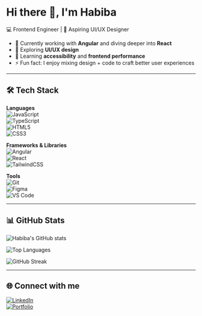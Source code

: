   # Hi there 👋, I'm Habiba  

  💻 Frontend Engineer | 🎨 Aspiring UI/UX Designer  

  - 🔭 Currently working with **Angular** and diving deeper into **React**  
  - 🎨 Exploring **UI/UX design**  
  - 🌱 Learning **accessibility** and **frontend performance**  
  - ⚡ Fun fact: I enjoy mixing design + code to craft better user experiences  

---

  ## 🛠 Tech Stack  

  **Languages**  
  ![JavaScript](https://img.shields.io/badge/JavaScript-F7DF1E?style=flat&logo=javascript&logoColor=black)  
  ![TypeScript](https://img.shields.io/badge/TypeScript-3178C6?style=flat&logo=typescript&logoColor=white)  
  ![HTML5](https://img.shields.io/badge/HTML5-E34F26?style=flat&logo=html5&logoColor=white)  
  ![CSS3](https://img.shields.io/badge/CSS3-1572B6?style=flat&logo=css3&logoColor=white)  

  **Frameworks & Libraries**  
  ![Angular](https://img.shields.io/badge/Angular-DD0031?style=flat&logo=angular&logoColor=white)  
  ![React](https://img.shields.io/badge/React-20232A?style=flat&logo=react&logoColor=61DAFB)  
  ![TailwindCSS](https://img.shields.io/badge/TailwindCSS-38B2AC?style=flat&logo=tailwind-css&logoColor=white)  

  **Tools**  
  ![Git](https://img.shields.io/badge/Git-F05032?style=flat&logo=git&logoColor=white)  
  ![Figma](https://img.shields.io/badge/Figma-F24E1E?style=flat&logo=figma&logoColor=white)  
  ![VS Code](https://img.shields.io/badge/VS%20Code-0078D4?style=flat&logo=visual-studio-code&logoColor=white)  

  ---

  ## 📊 GitHub Stats  
  
  ![Habiba's GitHub stats](https://github-readme-stats.vercel.app/api?username=HabibaMar3i&show_icons=true&theme=radical)  
  
  ![Top Languages](https://github-readme-stats.vercel.app/api/top-langs/?username=HabibaMar3i&layout=compact&theme=radical)  
  
  ![GitHub Streak](https://streak-stats.demolab.com?user=HabibaMar3i&theme=radical)

  ---
  
  ## 🌐 Connect with me  
  
  [![LinkedIn](https://img.shields.io/badge/LinkedIn-blue?style=flat&logo=linkedin)]([your-link](https://www.linkedin.com/in/habibahassanmarei/))  
  [![Portfolio](https://img.shields.io/badge/Portfolio-%23000000.svg?style=flat&logo=vercel&logoColor=white)](https://ng-portfolio-pi.vercel.app/home)  

